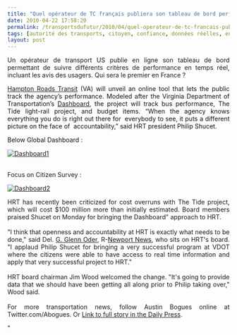 ```yaml
---
title: "Quel opérateur de TC français publiera son tableau de bord performance temps réel' ?'"
date: 2010-04-22 17:58:20
permalink: /transportsdufutur/2010/04/quel-operateur-de-tc-francais-publiera-son-tableau-de-bord-performance-temps-reel.html
tags: [autorité des transports, citoyen, confiance, données réelles, enquete, internet, partage de données, web2.0]
layout: post
---
```


<p style="text-align: justify">Un opérateur de transport US publie en ligne son tableau de bord permettant de suivre différents critères de performance en temps réel, incluant les avis des usagers. Qui sera le premier en France ?</p> <p style="text-align: justify"><a href="http://www.gohrt.com" target="_blank" title="Link to HRT"><span class="drop_cap">H</span>ampton Roads Transit</a><font color="#111111"> (VA) will unveil an online tool that lets the public track the agency’s performance. Modeled after the Virginia Department of Transportation’s </font><a href="http://dashboard.virginiadot.org/" target="_blank" title="Link to VDOT dashboard">Dashboard</a><font color="#111111">, the project will track bus performance, The Tide light-rail project, and budget items. “When the agency knows everything you do is right out there for  everybody to see, it puts a different picture on the face of  accountability,” said HRT president Philip Shucet. </font></p> <p><font color="#111111">Below Global Dashboard :</font></p> <p><a href="https://gabrielplassat.github.io/transportsdufutur/wp-content/uploads/sites/6/old/6a0120a66d2ad4970b0134800e6d44970c-pi.jpg" rel="lightbox"><img alt="Dashboard1" border="0" class="asset asset-image at-xid-6a0120a66d2ad4970b0134800e6d44970c " src="/wp-content/uploads/sites/6/old/6a0120a66d2ad4970b0134800e6d44970c-500pi.jpg" title="Dashboard1" /></a>  </p>  <!--more--> <br /> Focus on Citizen Survey : <p><a href="https://gabrielplassat.github.io/transportsdufutur/wp-content/uploads/sites/6/old/6a0120a66d2ad4970b0133ecde9117970b-pi.jpg" rel="lightbox"><img alt="Dashboard2" border="0" class="asset asset-image at-xid-6a0120a66d2ad4970b0133ecde9117970b " src="/wp-content/uploads/sites/6/old/6a0120a66d2ad4970b0133ecde9117970b-500pi.jpg" title="Dashboard2" /></a></p> <p style="text-align: justify">HRT has recently been criticized for cost overruns with The Tide project, which will cost $100 million more than initially estimated. Board members praised Shucet on Monday for bringing the Dashboard" approach to HRT.<br /><br />"I think that openness and accountability at HRT is exactly what needs to be done," said Del. <a class=""taxInlineTagLink"" href="https://gabrielplassat.github.io/transportsdufutur/topic/politics/g.-glenn-oder-PEPLT007430.topic"" id=""PEPLT007430"" title=""G. Glenn Oder"">G. Glenn Oder</a>, R-<a class=""taxInlineTagLink"" href="https://gabrielplassat.github.io/transportsdufutur/topic/us/virginia/newport-news-city/newport-news-%28newport-news-virginia%29-PLGEO100101184030000.topic"" id=""PLGEO100101184030000"" title=""Newport News (Newport News, Virginia)"">Newport News</a>, who sits on HRT's board. "I applaud Philip Shucet for bringing a very successful program at VDOT where the citizens were able to have access to real time information and apply that very successful project to HRT." <br /><br />HRT board chairman Jim Wood welcomed the change. "It's going to provide data that we should have been getting all along prior to Philip taking over," Wood said. <br /><br />For more transportation news, follow Austin Bogues online at Twitter.com/Abogues. Or <a href=""http://www.dailypress.com/news/dp-local_hrt-dashboard_0420apr20,0,5506323.story"" target=""_blank"" title=""Link to Daily Press"">Link to full story in the Daily Press</a><font color=""#111111"">.</font><br /></p>"
